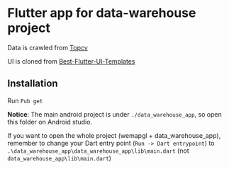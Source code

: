 
# Flutter app for data-warehouse project

Data is crawled from [Topcv](https://www.topcv.vn/viec-lam)

UI is cloned from [Best-Flutter-UI-Templates](https://github.com/mitesh77/Best-Flutter-UI-Templates)



## Installation 
Run `Pub get`

**Notice**: The main android project is under `./data_warehouse_app`, so open this folder on Android studio. 

If you want to open the whole project (wemapgl + data_warehouse_app), remember to change your Dart entry point (`Run -> Dart entrypoint`) to `.\data_warehouse_app\data_warehouse_app\lib\main.dart` (not `data_warehouse_app\lib\main.dart`)
    
